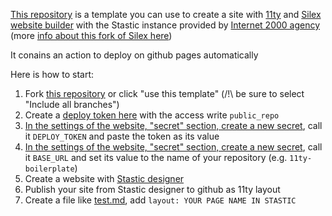 [This repository](https://github.com/lexoyo/11ty-boilerplate) is a template you can use to create a site with [11ty](https://11ty.dev) and [Silex website builder](https://www.silex.me) with the Stastic instance provided by [Internet 2000 agency](https://internet2000.net) (more [info about this fork of Silex here](http://localhost:8080/instances/#list))

It conains an action to deploy on github pages automatically

Here is how to start:

1. Fork [this repository](https://github.com/lexoyo/11ty-boilerplate) or click "use this template" (/!\ be sure to select "Include all branches")
1. Create a [deploy token here](https://github.com/settings/tokens) with the access write `public_repo`
1. [In the settings of the website, "secret" section, create a new secret](./settings/secrets/actions/new), call it `DEPLOY_TOKEN` and paste the token as its value 
1. [In the settings of the website, "secret" section, create a new secret](./settings/secrets/actions/new), call it `BASE_URL` and set its value to the name of your repository (e.g. `11ty-boilerplate`)
1. Create a website with [Stastic designer](https://design.stastic.net/)
1. Publish your site from Stastic designer to github as 11ty layout
1. Create a file like [test.md](./test.md), add `layout: YOUR PAGE NAME IN STASTIC`
